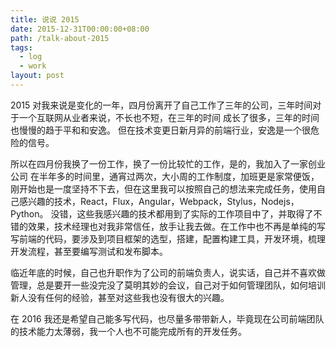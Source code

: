 ```yaml
---
title: 说说 2015
date: 2015-12-31T00:00:00+08:00
path: /talk-about-2015
tags:
  - log
  - work
layout: post
---
```


2015 对我来说是变化的一年，四月份离开了自己工作了三年的公司，三年时间对于一个互联网从业者来说，不长也不短，在三年的时间 成长了很多，三年的时间也慢慢的趋于平和和安逸。 但在技术变更日新月异的前端行业，安逸是一个很危险的信号。<!--more-->

所以在四月份我换了一份工作，换了一份比较忙的工作，是的，我加入了一家创业公司 在半年多的时间里，通宵过两次，大小周的工作制度，加班更是家常便饭，刚开始也是一度坚持不下去，但在这里我可以按照自己的想法来完成任务，使用自己感兴趣的技术，React，Flux，Angular，Webpack，Stylus，Nodejs，Python。 没错，这些我感兴趣的技术都用到了实际的工作项目中了，并取得了不错的效果，技术经理也对我非常信任，放手让我去做。在工作中也不再是单纯的写写前端的代码，要涉及到项目框架的选型，搭建，配置构建工具，开发环境，梳理开发流程，甚至要编写测试和发布脚本。

临近年底的时候，自己也升职作为了公司的前端负责人，说实话，自己并不喜欢做管理，总是要开一些没完没了莫明其妙的会议，自己对于如何管理团队，如何培训新人没有任何的经验，甚至对这些我也没有很大的兴趣。

在 2016 我还是希望自己能多写代码，也尽量多带带新人，毕竟现在公司前端团队的技术能力太薄弱，我一个人也不可能完成所有的开发任务。

